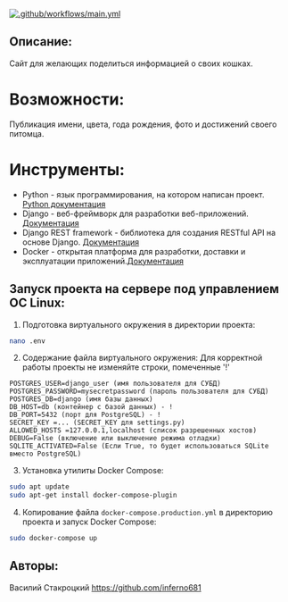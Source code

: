 [![.github/workflows/main.yml](https://github.com/inferno681/kittygram_final/actions/workflows/main.yml/badge.svg)](https://github.com/inferno681/kittygram_final/actions/workflows/main.yml)
## Описание:
Сайт для желающих поделиться информацией о своих кошках.
# Возможности:
Публикация имени, цвета, года рождения, фото и достижений своего питомца.
# Инструменты:
- Python - язык программирования, на котором написан проект. [Python документация](https://docs.python.org/3.9/)
- Django - веб-фреймворк для разработки веб-приложений. [Документация](https://docs.djangoproject.com/)
- Django REST framework - библиотека для создания RESTful API на основе Django. [Документация](https://www.django-rest-framework.org/)
- Docker - открытая платформа для разработки, доставки и эксплуатации приложений.[Документация](https://docs.docker.com/)

## Запуск проекта на сервере под управлением ОС Linux:

1. Подготовка виртуального окружения в директории проекта:
```bash
nano .env
```

2. Содержание файла виртуального окружения:
Для корректной работы проекты не изменяйте строки, помеченные '!'
```nano
POSTGRES_USER=django_user (имя пользователя для СУБД)
POSTGRES_PASSWORD=mysecretpassword (пароль пользователя для СУБД)
POSTGRES_DB=django (имя базы данных)
DB_HOST=db (контейнер с базой данных) - !
DB_PORT=5432 (порт для PostgreSQL) - !
SECRET_KEY =... (SECRET_KEY для settings.py)
ALLOWED_HOSTS =127.0.0.1,localhost (список разрешенных хостов)
DEBUG=False (включение или выключение режима отладки)
SQLITE_ACTIVATED=False (Если True, то будет использоваться SQLite вместо PostgreSQL)
```

3. Установка утилиты Docker Compose:
```bash
sudo apt update
sudo apt-get install docker-compose-plugin
```

4. Копирование файла `docker-compose.production.yml` в директорию проекта и запуск Docker Compose:
```bash
sudo docker-compose up
```
## Авторы:
Василий Стакроцкий https://github.com/inferno681
